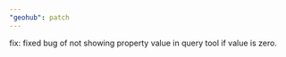```yaml
---
"geohub": patch
---
```


fix: fixed bug of not showing property value in query tool if value is zero.
